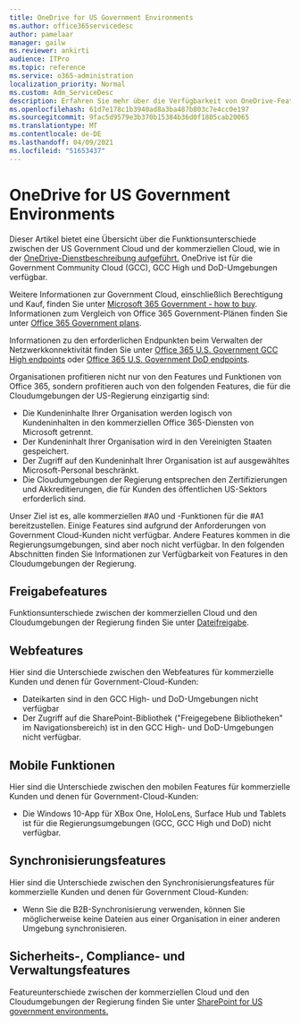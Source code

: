 ```yaml
---
title: OneDrive for US Government Environments
ms.author: office365servicedesc
author: pamelaar
manager: gailw
ms.reviewer: ankirti
audience: ITPro
ms.topic: reference
ms.service: o365-administration
localization_priority: Normal
ms.custom: Adm_ServiceDesc
description: Erfahren Sie mehr über die Verfügbarkeit von OneDrive-Features für Us Government Cloud-Kunden.
ms.openlocfilehash: 61d7e178c1b3940ad8a3ba487b803c7e4cc0e197
ms.sourcegitcommit: 9fac5d9579e3b370b15384b36d0f1805cab20065
ms.translationtype: MT
ms.contentlocale: de-DE
ms.lasthandoff: 04/09/2021
ms.locfileid: "51653437"
---
```

# <a name="onedrive-for-us-government-environments"></a>OneDrive for US Government Environments

Dieser Artikel bietet eine Übersicht über die Funktionsunterschiede zwischen der US Government Cloud und der kommerziellen Cloud, wie in der [OneDrive-Dienstbeschreibung aufgeführt.](../../onedrive-for-business-service-description.md) OneDrive ist für die Government Community Cloud (GCC), GCC High und DoD-Umgebungen verfügbar. 

Weitere Informationen zur Government Cloud, einschließlich Berechtigung und Kauf, finden Sie unter [Microsoft 365 Government - how to buy](./microsoft-365-government-how-to-buy.md). Informationen zum Vergleich von Office 365 Government-Plänen finden Sie unter [Office 365 Government plans](https://www.microsoft.com/microsoft-365/government/compare-office-365-government-plans?rtc=1#EligibilityRequirements).

Informationen zu den erforderlichen Endpunkten beim Verwalten der Netzwerkkonnektivität finden Sie unter [Office 365 U.S. Government GCC High endpoints](/office365/enterprise/office-365-u-s-government-gcc-high-endpoints#sharepoint-online-and-onedrive-for-business) oder [Office 365 U.S. Government DoD endpoints](/office365/enterprise/office-365-u-s-government-dod-endpoints#sharepoint-online-and-onedrive-for-business).

Organisationen profitieren nicht nur von den Features und Funktionen von Office 365, sondern profitieren auch von den folgenden Features, die für die Cloudumgebungen der US-Regierung einzigartig sind:

-   Die Kundeninhalte Ihrer Organisation werden logisch von Kundeninhalten in den kommerziellen Office 365-Diensten von Microsoft getrennt.
-   Der Kundeninhalt Ihrer Organisation wird in den Vereinigten Staaten gespeichert.
-   Der Zugriff auf den Kundeninhalt Ihrer Organisation ist auf ausgewähltes Microsoft-Personal beschränkt.
-   Die Cloudumgebungen der Regierung entsprechen den Zertifizierungen und Akkreditierungen, die für Kunden des öffentlichen US-Sektors erforderlich sind.

Unser Ziel ist es, alle kommerziellen #A0 und -Funktionen für die #A1 bereitzustellen. Einige Features sind aufgrund der Anforderungen von Government Cloud-Kunden nicht verfügbar. Andere Features kommen in die Regierungsumgebungen, sind aber noch nicht verfügbar. In den folgenden Abschnitten finden Sie Informationen zur Verfügbarkeit von Features in den Cloudumgebungen der Regierung.

## <a name="sharing-features"></a>Freigabefeatures

Funktionsunterschiede zwischen der kommerziellen Cloud und den Cloudumgebungen der Regierung finden Sie unter [Dateifreigabe](./gcc-high-and-dod.md#file-sharing).

## <a name="web-features"></a>Webfeatures

Hier sind die Unterschiede zwischen den Webfeatures für kommerzielle Kunden und denen für Government-Cloud-Kunden:

- Dateikarten sind in den GCC High- und DoD-Umgebungen nicht verfügbar
- Der Zugriff auf die SharePoint-Bibliothek ("Freigegebene Bibliotheken" im Navigationsbereich) ist in den GCC High- und DoD-Umgebungen nicht verfügbar.

## <a name="mobile-features"></a>Mobile Funktionen

Hier sind die Unterschiede zwischen den mobilen Features für kommerzielle Kunden und denen für Government-Cloud-Kunden:

- Die Windows 10-App für XBox One, HoloLens, Surface Hub und Tablets ist für die Regierungsumgebungen (GCC, GCC High und DoD) nicht verfügbar.

## <a name="sync-features"></a>Synchronisierungsfeatures

Hier sind die Unterschiede zwischen den Synchronisierungsfeatures für kommerzielle Kunden und denen für Government Cloud-Kunden:

- Wenn Sie die B2B-Synchronisierung verwenden, können Sie möglicherweise keine Dateien aus einer Organisation in einer anderen Umgebung synchronisieren.

## <a name="security-compliance-and-administration-features"></a>Sicherheits-, Compliance- und Verwaltungsfeatures

Featureunterschiede zwischen der kommerziellen Cloud und den Cloudumgebungen der Regierung finden Sie unter [SharePoint for US government environments.](sharepoint.md)